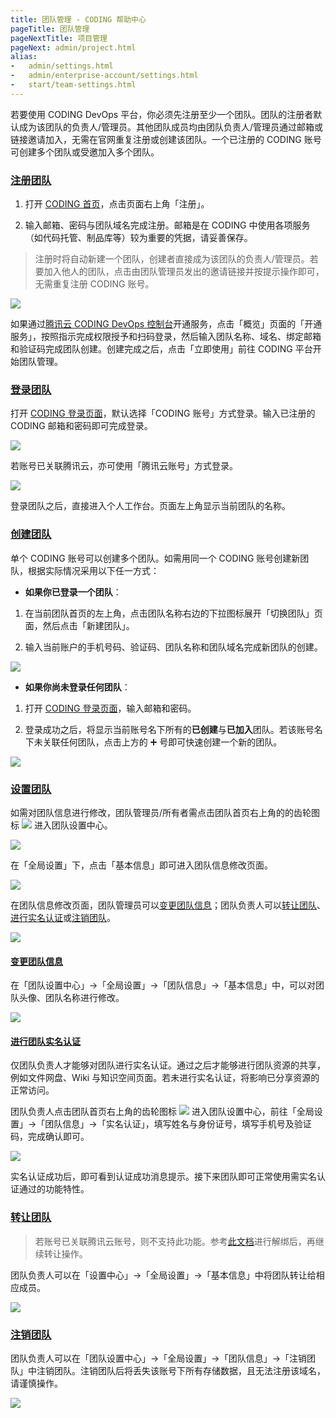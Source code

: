 ```yaml
---
title: 团队管理 - CODING 帮助中心
pageTitle: 团队管理
pageNextTitle: 项目管理
pageNext: admin/project.html
alias: 
-   admin/settings.html
-   admin/enterprise-account/settings.html
-   start/team-settings.html
---
```


若要使用 CODING DevOps 平台，你必须先注册至少一个团队。团队的注册者默认成为该团队的负责人/管理员。其他团队成员均由团队负责人/管理员通过邮箱或链接邀请加入，无需在官网重复注册或创建该团队。一个已注册的 CODING 账号可创建多个团队或受邀加入多个团队。

### [注册团队](#register)

1.  打开 [CODING 首页](https://coding.net/)，点击页面右上角「注册」。

2.  输入邮箱、密码与团队域名完成注册。邮箱是在 CODING 中使用各项服务（如代码托管、制品库等）较为重要的凭据，请妥善保存。

> 注册时将自动新建一个团队，创建者直接成为该团队的负责人/管理员。若要加入他人的团队，点击由团队管理员发出的邀请链接并按提示操作即可，无需重复注册 CODING 账号。

![](https://help-assets.codehub.cn/enterprise/20210406091817.png)

如果通过[腾讯云 CODING DevOps 控制台](https://e.coding.net/login)开通服务，点击「概览」页面的「开通服务」，按照指示完成权限授予和扫码登录，然后输入团队名称、域名、绑定邮箱和验证码完成团队创建。创建完成之后，点击「立即使用」前往 CODING 平台开始团队管理。

### [登录团队](#login)

打开 [CODING 登录页面](https://e.coding.net/login)，默认选择「CODING 账号」方式登录。输入已注册的 CODING 邮箱和密码即可完成登录。

![](https://help-assets.codehub.cn/enterprise/20210406173629.png)

若账号已关联腾讯云，亦可使用「腾讯云账号」方式登录。

![](https://help-assets.codehub.cn/enterprise/20210406102206.png)

登录团队之后，直接进入个人工作台。页面左上角显示当前团队的名称。


### [创建团队](#create)

单个 CODING 账号可以创建多个团队。如需用同一个 CODING 账号创建新团队，根据实际情况采用以下任一方式：

*   **如果你已登录一个团队**： 

1.  在当前团队首页的左上角，点击团队名称右边的下拉图标展开「切换团队」页面，然后点击「新建团队」。

2.  输入当前账户的手机号码、验证码、团队名称和团队域名完成新团队的创建。

![](https://help-assets.codehub.cn/enterprise/20210728095519.png)

*   **如果你尚未登录任何团队**：

1.  打开 [CODING 登录页面](https://e.coding.net/login)，输入邮箱和密码。

2.  登录成功之后，将显示当前账号名下所有的**已创建**与**已加入**团队。若该账号名下未关联任何团队，点击上方的 ➕ 号即可快速创建一个新的团队。

![](https://help-assets.codehub.cn/enterprise/20210407112031.png)

### [设置团队](#setting)

如需对团队信息进行修改，团队管理员/所有者需点击团队首页右上角的的齿轮图标 <img src ="https://help-assets.codehub.cn/enterprise/20210928153255.png" style ="margin:0"> 进入团队设置中心。

![](https://help-assets.codehub.cn/enterprise/20210929144851.png)

在「全局设置」下，点击「基本信息」即可进入团队信息修改页面。

![](https://help-assets.codehub.cn/enterprise/20210929145153.png)

在团队信息修改页面，团队管理员可以[变更团队信息](#change-info)；团队负责人可以[转让团队](#change-owner)、[进行实名认证](#authenticate)或[注销团队](#cancel)。

![](https://help-assets.codehub.cn/enterprise/20210929145523.png)

#### [变更团队信息](#change-info)

在「团队设置中心」->「全局设置」->「团队信息」->「基本信息」中，可以对团队头像、团队名称进行修改。

![](https://help-assets.codehub.cn/enterprise/20210929145657.png)

#### [进行团队实名认证](#authenticate)

仅团队负责人才能够对团队进行实名认证。通过之后才能够进行团队资源的共享，例如文件网盘、Wiki 与知识空间页面。若未进行实名认证，将影响已分享资源的正常访问。

团队负责人点击团队首页右上角的齿轮图标 <img src ="https://help-assets.codehub.cn/enterprise/20210928153255.png" style ="margin:0"> 进入团队设置中心，前往「全局设置」->「团队信息」->「实名认证」，填写姓名与身份证号，填写手机号及验证码，完成确认即可。

![](https://help-assets.codehub.cn/enterprise/20210929150100.png)


实名认证成功后，即可看到认证成功消息提示。接下来团队即可正常使用需实名认证通过的功能特性。

### [转让团队](#change-owner)

> 若账号已关联腾讯云账号，则不支持此功能。参考[此文档](/docs/admin/service-integration/cloud.html#unbind)进行解绑后，再继续转让操作。

团队负责人可以在「设置中心」->「全局设置」->「基本信息」中将团队转让给相应成员。

![](https://help-assets.codehub.cn/enterprise/20210929151710.png)

### [注销团队](#cancel)

团队负责人可以在「团队设置中心」->「全局设置」->「团队信息」->「注销团队」中注销团队。注销团队后将丢失该账号下所有存储数据，且无法注册该域名，请谨慎操作。

![](https://help-assets.codehub.cn/enterprise/20210929150526.png)

